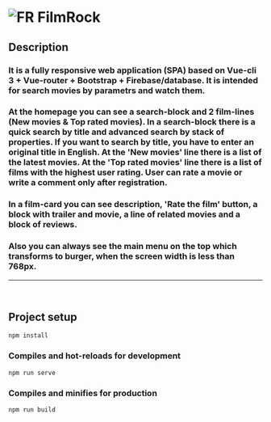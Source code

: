 # ![FR](/dist/favicons/favicon.ico) FilmRock

## Description

### **It is a fully responsive web application (SPA) based on Vue-cli 3 + Vue-router + Bootstrap + Firebase/database. It is intended for search movies by parametrs and watch them.**
### **At the homepage you can see a search-block and 2 film-lines (New movies & Top rated movies). In a search-block there is a quick search by title and advanced search by stack of properties. If you want to search by title, you have to enter an original title in English. At the 'New movies' line there is a list of the latest movies. At the 'Top rated movies' line there is a list of films with the highest user rating. User can rate a movie or write a comment only after registration.**
### **In a film-card you can see description, 'Rate the film' button, a block with trailer and movie, a line of related movies and a block of reviews.**
### **Also you can always see the main menu on the top which transforms to  burger, when the screen width is less than 768px.**

***
<br/>

## Project setup
```
npm install
```

### Compiles and hot-reloads for development
```
npm run serve
```

### Compiles and minifies for production
```
npm run build
```
